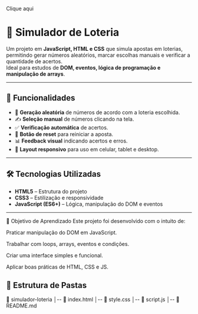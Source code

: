 <a src='https://phpa2013.github.io/simuladorDeLoterias/'> Clique aqui</a>

# 🎰 Simulador de Loteria

Um projeto em **JavaScript, HTML e CSS** que simula apostas em loterias, permitindo gerar números aleatórios, marcar escolhas manuais e verificar a quantidade de acertos.  
Ideal para estudos de **DOM, eventos, lógica de programação e manipulação de arrays**.

---

## 📌 Funcionalidades

- 🎲 **Geração aleatória** de números de acordo com a loteria escolhida.
- ✍️ **Seleção manual** de números clicando na tela.
- ✅ **Verificação automática** de acertos.
- 🔄 **Botão de reset** para reiniciar a aposta.
- 📊 **Feedback visual** indicando acertos e erros.
- 📱 **Layout responsivo** para uso em celular, tablet e desktop.

---

## 🛠️ Tecnologias Utilizadas

- **HTML5** – Estrutura do projeto
- **CSS3** – Estilização e responsividade
- **JavaScript (ES6+)** – Lógica, manipulação do DOM e eventos

---

🎯 Objetivo de Aprendizado
Este projeto foi desenvolvido com o intuito de:

Praticar manipulação do DOM em JavaScript.

Trabalhar com loops, arrays, eventos e condições.

Criar uma interface simples e funcional.

Aplicar boas práticas de HTML, CSS e JS.




## 📂 Estrutura de Pastas

📁 simulador-loteria
│-- 📄 index.html
│-- 📄 style.css
│-- 📄 script.js
│-- 📄 README.md
